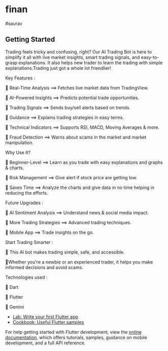 # finan
#saurav
## Getting Started

Trading feels tricky and confusing, right? Our AI Trading Bot is here to simplify it all with live market insights, smart trading signals, and easy-to-grasp explanations. It also helps new trader to learn the trading with simple explanations.Trading just got a whole lot friendlier!

  Key Features :
  
  🔹 Real-Time Analysis ==> Fetches live market data from TradingView.
  
  🔹 AI-Powered Insights ==> Predicts potential trade opportunities.
  
  🔹 Trading Signals ==> Sends buy/sell alerts based on trends.
  
  🔹 Guidance ==> Explains trading strategies in easy terms.
  
  🔹 Technical Indicators ==> Supports RSI, MACD, Moving Averages & more.
  
  🔹 Fraud Detection ==> Warns about scams in the market and market manipulation.

   Why Use It?

  🔹 Beginner-Level ==> Learn as you trade with easy explanations and graphs & charts.
  
  🔹 Risk Management ==> Give alert if stock price are getting low.
  
  🔹 Saves Time ==> Analyze the charts and give data in no time helping in reducing the efforts. 

   Future Upgrades :

  🔹 AI Sentiment Analysis ==> Understand news & social media impact.
  
  🔹 More Trading Strategies ==> Advanced trading techniques.
  
  🔹 Mobile App ==> Trade insights on the go.

   Start Trading Smarter :

   🔹 This AI bot makes trading simple, safe, and accessible. 
   
   🔹Whether you're a newbie or an experienced trader, it helps you make informed decisions and avoid scams.

   Technologies used :
   
   🔹 Dart 
   
   🔹 Flutter
   
   🔹 Gemini



- [Lab: Write your first Flutter app](https://docs.flutter.dev/get-started/codelab)
- [Cookbook: Useful Flutter samples](https://docs.flutter.dev/cookbook)

For help getting started with Flutter development, view the
[online documentation](https://docs.flutter.dev/), which offers tutorials,
samples, guidance on mobile development, and a full API reference.

